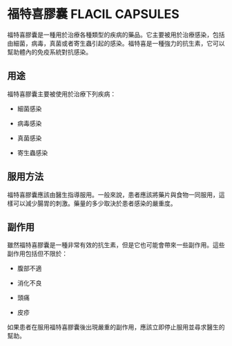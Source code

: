 # 福特喜膠囊 FLACIL CAPSULES

福特喜膠囊是一種用於治療各種類型的疾病的藥品。它主要被用於治療感染，包括由細菌，病毒，真菌或者寄生蟲引起的感染。福特喜是一種強力的抗生素，它可以幫助體內的免疫系統對抗感染。

## 用途

福特喜膠囊主要被使用於治療下列疾病：

- 細菌感染
- 病毒感染
- 真菌感染
- 寄生蟲感染

## 服用方法

福特喜膠囊應該由醫生指導服用。一般來說，患者應該將藥片與食物一同服用，這樣可以減少腸胃的刺激。藥量的多少取決於患者感染的嚴重度。

## 副作用

雖然福特喜膠囊是一種非常有效的抗生素，但是它也可能會帶來一些副作用。這些副作用包括但不限於：

- 腹部不適
- 消化不良
- 頭痛
- 皮疹

如果患者在服用福特喜膠囊後出現嚴重的副作用，應該立即停止服用並尋求醫生的幫助。